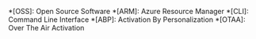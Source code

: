 *[OSS]: Open Source Software
*[ARM]: Azure Resource Manager
*[CLI]: Command Line Interface
*[ABP]: Activation By Personalization
*[OTAA]: Over The Air Activation